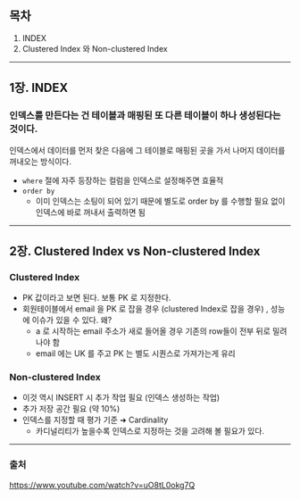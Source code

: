 ## 목차

1. INDEX
2. Clustered Index 와 Non-clustered Index

---

## 1장. INDEX

### 인덱스를 만든다는 건 테이블과 매핑된 또 다른 테이블이 하나 생성된다는 것이다.

인덱스에서 데이터를 먼저 찾은 다음에 그 테이블로 매핑된 곳을 가서 나머지 데이터를 꺼내오는 방식이다.

* `where` 절에 자주 등장하는 컬럼을 인덱스로 설정해주면 효율적
* `order by` 
  * 이미 인덱스는 소팅이 되어 있기 때문에 별도로 order by 를 수행할 필요 없이 인덱스에 바로 꺼내서 출력하면 됨



---

## 2장. Clustered Index vs Non-clustered Index

### Clustered Index

* PK 값이라고 보면 된다. 보통 PK 로 지정한다.
* 회원테이블에서 email 을 PK 로 잡을 경우 (clustered Index로 잡을 경우) , 성능에 이슈가 있을 수 있다. 왜?
  * a 로 시작하는 email 주소가 새로 들어올 경우 기존의 row들이 전부 뒤로 밀려나야 함
  * email 에는 UK 를 주고 PK 는 별도 시퀀스로 가져가는게 유리

### Non-clustered Index

* 이것 역시 INSERT 시 추가 작업 필요 (인덱스 생성하는 작업)
* 추가 저장 공간 필요 (약 10%)
* 인덱스를 지정할 때 평가 기준 ➜ Cardinality 
  * 카디널리티가 높을수록 인덱스로 지정하는 것을 고려해 볼 필요가 있다.



---

### 출처

https://www.youtube.com/watch?v=uO8tL0okg7Q

